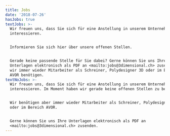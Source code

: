 ```yaml
---
title: Jobs
date: '2018-07-26'
hasJobs: true
textJobs: >-
  Wir freuen uns, dass Sie sich für eine Anstellung in unserem Unternehmen
  interessieren.


  Informieren Sie sich hier über unsere offenen Stellen.


  Gerade keine passende Stelle für Sie dabei? Gerne können Sie uns Ihre
  Unterlagen elektronisch als PDF an <mailto:jobs@3dimensional.ch> zusenden, da
  wir immer wieder Mitarbeiter als Schreiner, Polydesigner 3D oder im Bereich
  AVOR benötigen.
textNoJobs: >-
  Wir freuen uns, dass Sie sich für eine Anstellung in unserem Unternehmen
  interessieren. Im Moment haben wir gerade keine offenen Stellen zu besetzen.


  Wir benötigen aber immer wieder Mitarbeiter als Schreiner, Polydesigner 3D
  oder im Bereich AVOR.


  Gerne können Sie uns Ihre Unterlagen elektronisch als PDF an
  <mailto:jobs@3dimensional.ch> zusenden.
---
```


